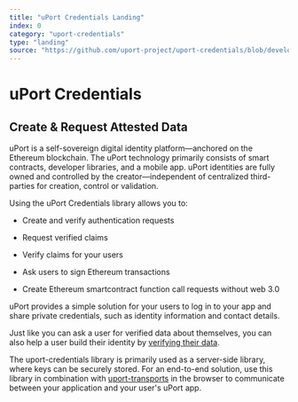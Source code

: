 ```yaml
---
title: "uPort Credentials Landing"
index: 0
category: "uport-credentials"
type: "landing"
source: "https://github.com/uport-project/uport-credentials/blob/develop/docs/landing.md"
---
```

# uPort Credentials 

## Create & Request Attested Data

uPort is a self-sovereign digital identity platform&mdash;anchored on the Ethereum blockchain. The uPort technology primarily consists of smart contracts, developer libraries, and a mobile app. uPort identities are fully owned and controlled by the creator&mdash;independent of centralized third-parties for creation, control or validation.

Using the uPort Credentials library allows you to:

-   Create and verify authentication requests

-   Request verified claims

-   Verify claims for your users

-   Ask users to sign Ethereum transactions

-   Create Ethereum smartcontract function call requests without web 3.0

uPort provides a simple solution for your users to log in to your app and share private credentials, such as identity information and contact details.

Just like you can ask a user for verified data about themselves, you can also help a user build their identity by [verifying their data](https://github.com/uport-project/specs/blob/develop/flows/verification.md).

The uport-credentials library is primarily used as a server-side library, where keys can be securely stored. For an end-to-end solution, use this library in combination with [uport-transports](https://github.com/uport-project/uport-transports) in the browser to communicate between your application and your user's uPort app.
